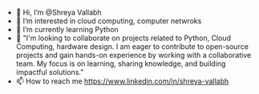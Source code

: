 - 👋 Hi, I’m @Shreya Vallabh
- 👀 I’m interested in cloud computing, computer netwroks
- 🌱 I’m currently learning Python 
- 💞️ "I'm looking to collaborate on projects related to Python, Cloud Computing, hardware design. I am eager to contribute to open-source projects and gain hands-on experience by working with a collaborative team. My focus is on learning, sharing knowledge, and building impactful solutions."
- 📫 How to reach me https://www.linkedin.com/in/shreya-vallabh

<!---
Shreyavallabh/Shreyavallabh is a ✨ special ✨ repository because its `README.md` (this file) appears on your GitHub profile.
You can click the Preview link to take a look at your changes.
--->
